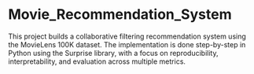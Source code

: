 # Movie_Recommendation_System
This project builds a collaborative filtering recommendation system using the MovieLens 100K dataset. The implementation is done step-by-step in Python using the Surprise library, with a focus on reproducibility, interpretability, and evaluation across multiple metrics.
